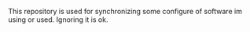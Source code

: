 This repository is used for synchronizing some configure of software im using or used. Ignoring it is ok.
